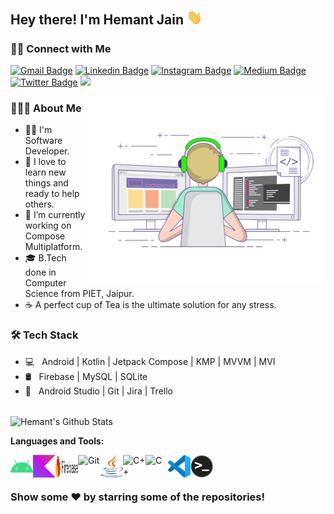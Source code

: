 <h2> Hey there! I'm Hemant Jain <img src="https://github.com/hemantj99/hemantj99/blob/main/Hi.gif" width="25"></h2>


<h3> 🤝🏻 Connect with Me </h3>

[![Gmail Badge](https://img.shields.io/badge/hemantjain1999@gmail.com-30302f?style=flat&logo=Gmail&logoColor=white)](mailto:hemantjain1999@gmail.com)
[![Linkedin Badge](https://img.shields.io/badge/hemantjain99-30302f?style=flat&logo=linkedin)](https://linkedin.com/in/hemantjain99/)
[![Instagram Badge](https://img.shields.io/badge/Hemantjain-30302f?style=flat&logo=instagram)](https://www.instagram.com/hemantjain_17/)
[![Medium Badge](https://img.shields.io/badge/hemantjain1999-30302f?style=flat&logo=medium)](https://medium.com/@hemantjain1999)
[![Twitter Badge](https://img.shields.io/badge/hemantjain1999-30302f?style=flat&logo=twitter&logoColor=white)](https://twitter.com/hemantjain1999)
![](https://komarev.com/ghpvc/?username=hemantj99&label=PROFILE+VIEWS)

<img align="right" alt="GIF" src="https://github.com/hemantj99/hemantj99/blob/main/gif3.gif" height="300" width="380"/>


<h3> 👨🏻‍💻 About Me </h3>

- 👨‍💻 I'm Software Developer.
- 🌱 I love to learn new things and ready to help others.
- 🔭 I’m currently working on Compose Multiplatform.
- 🎓 B.Tech done in Computer Science from PIET, Jaipur.
- ☕ A perfect cup of Tea is the ultimate solution for any stress. 

<h3>🛠 Tech Stack</h3>

- 💻   &nbsp; Android | Kotlin | Jetpack Compose | KMP | MVVM | MVI
- 🛢   &nbsp; Firebase | MySQL | SQLite
- 🔧  &nbsp; Android Studio | Git | Jira | Trello


<br>

<img align="center" src="https://github-readme-stats.vercel.app/api?username=hemantj99&include_all_commits=true&count_private=true&show_icons=true&line_height=20&title_color=7A7ADB&icon_color=2234AE&text_color=D3D3D3&bg_color=0,000000,130F40" alt="Hemant's Github Stats">

</br>

**Languages and Tools:** 


<img align="left" alt="Android" height="36px" width="36px" src="https://raw.githubusercontent.com/github/explore/80688e429a7d4ef2fca1e82350fe8e3517d3494d/topics/android/android.png" />
<img align="left" alt="Kotlin" height="36px" width="36px" src="https://github.com/hemantj99/hemantj99/blob/main/kotlin-icon.svg" />
<img align="left" alt="Firebase" height="36px" width="36px" src="https://raw.githubusercontent.com/gilbarbara/logos/master/logos/firebase.svg" />
<img align="left" alt="Git" height="36px" width="36px" src="https://img.icons8.com/color/48/000000/git.png" />
<img align="left" alt="Kotlin" height="36px" width="36px" src="https://github.com/hemantj99/hemantj99/blob/main/java.svg" />
<img align="left" alt="C++" height="36px" width="36px" src="https://raw.githubusercontent.com/gilbarbara/logos/master/logos/c-plusplus.svg" />
<img align="left" alt="C" height="36px" width="36px" src="https://img.icons8.com/color/48/000000/c-programming.png" />
<img align="left" alt="Visual Studio Code" height="36px" width="36px" src="https://raw.githubusercontent.com/github/explore/80688e429a7d4ef2fca1e82350fe8e3517d3494d/topics/visual-studio-code/visual-studio-code.png" />
<img align="left" alt="Terminal" height="36px" width="36px" src="https://raw.githubusercontent.com/github/explore/80688e429a7d4ef2fca1e82350fe8e3517d3494d/topics/terminal/terminal.png" />


<br />
<br />

<div align="left">


### Show some ❤️ by starring some of the repositories!

</div>

